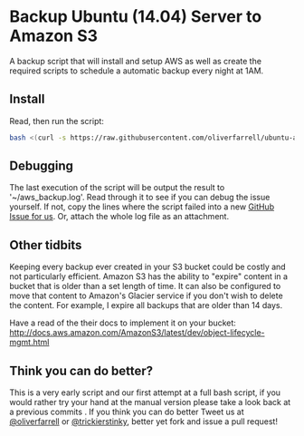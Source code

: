 Backup Ubuntu (14.04) Server to Amazon S3
=========
A backup script that will install and setup AWS as well as create the required scripts to schedule a automatic backup every night at 1AM.

Install
---
Read, then run the script:

```bash
bash <(curl -s https://raw.githubusercontent.com/oliverfarrell/ubuntu-amazon-s3-backup/master/setup) 2>&1 | tee ~/aws_backup.log
```

Debugging
---
The last execution of the script will be output the result to '~/aws_backup.log'. Read through it to see if you can debug the issue yourself. If not, copy the lines where the script failed into a new [GitHub Issue for us](https://github.com/oliverfarrell/ubuntu-amazon-s3-backup/issues/new). Or, attach the whole log file as an attachment.


## Other tidbits
Keeping every backup ever created in your S3 bucket could be costly and not particularly efficient. Amazon S3 has the ability to "expire" content in a bucket that is older than a set length of time. It can also be configured to move that content to Amazon's Glacier service if you don't wish to delete the content. For example, I expire all backups that are older than 14 days.

Have a read of the their docs to implement it on your bucket: http://docs.aws.amazon.com/AmazonS3/latest/dev/object-lifecycle-mgmt.html

## Think you can do better?
This is a very early script and our first attempt at a full bash script, if you would rather try your hand at the manual version please take a look back at a previous commits . If you think you can do better Tweet us at [@oliverfarrell](http://twitter.com/oliverfarrell) or [@trickierstinky](http://twitter.com/trickierstinky), better yet fork and issue a pull request!
